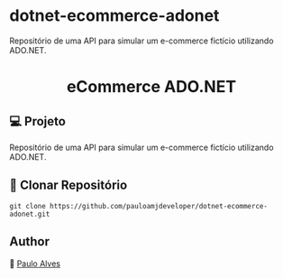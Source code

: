 # dotnet-ecommerce-adonet
Repositório de uma API para simular um e-commerce fictício utilizando ADO.NET.

<h1 align="center">eCommerce ADO.NET</h1>

## :computer: Projeto

Repositório de uma API para simular um e-commerce fictício utilizando ADO.NET.

## :floppy_disk: Clonar Repositório

```git clone https://github.com/pauloamjdeveloper/dotnet-ecommerce-adonet.git```

## Author
:boy: [Paulo Alves](https://github.com/pauloamjdeveloper)
